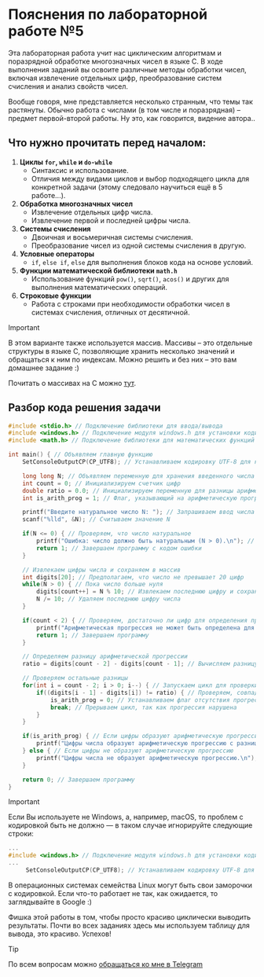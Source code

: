 # Пояснения по лабораторной работе №5

Эта лабораторная работа учит нас циклическим алгоритмам и поразрядной обработке многозначных чисел в языке C. В ходе выполнения заданий вы освоите различные методы обработки чисел, включая извлечение отдельных цифр, преобразование систем счисления и анализ свойств чисел.

Вообще говоря, мне представляется несколько странным, что темы так растянуты. Обычно работа с числами (в том числе и поразрядная) – предмет первой-второй работы. Ну это, как говорится, видение автора..

## Что нужно прочитать перед началом:
1. **Циклы `for`, `while` и `do-while`**
   - Синтаксис и использование.
   - Отличия между видами циклов и выбор подходящего цикла для конкретной задачи (этому следовало научиться ещё в 5 работе...).
2. **Обработка многозначных чисел**
   - Извлечение отдельных цифр числа.
   - Извлечение первой и последней цифры числа.
3. **Системы счисления**
   - Двоичная и восьмеричная системы счисления.
   - Преобразование чисел из одной системы счисления в другую.
4. **Условные операторы**
   - `if`, `else if`, `else` для выполнения блоков кода на основе условий.
5. **Функции математической библиотеки `math.h`**
   - Использование функций `pow()`, `sqrt()`, `acos()` и других для выполнения математических операций.
6. **Строковые функции**
   - Работа с строками при необходимости обработки чисел в системах счисления, отличных от десятичной.

> [!IMPORTANT]
> 
> В этом варианте также используется массив. Массивы – это отдельные структуры в языке C, позволяющие хранить несколько значений и обращаться к ним по индексам. Можно решить и без них – это вам домашнее задание :)
> 
> Почитать о массивах на C можно [тут](http://serg.tk/1/massivy.html).
> 
## Разбор кода решения задачи

```c
#include <stdio.h> // Подключение библиотеки для ввода/вывода
#include <windows.h> // Подключение модуля windows.h для установки кодировки вывода
#include <math.h> // Подключение библиотеки для математических функций

int main() { // Объявляем главную функцию
    SetConsoleOutputCP(CP_UTF8); // Устанавливаем кодировку UTF-8 для корректного отображения русских символов

    long long N; // Объявляем переменную для хранения введенного числа
    int count = 0; // Инициализируем счетчик цифр
    double ratio = 0.0; // Инициализируем переменную для разницы арифметической прогрессии
    int is_arith_prog = 1; // Флаг, указывающий на арифметическую прогрессию

    printf("Введите натуральное число N: "); // Запрашиваем ввод числа
    scanf("%lld", &N); // Считываем значение N

    if(N <= 0) { // Проверяем, что число натуральное
        printf("Ошибка: число должно быть натуральным (N > 0).\n"); // Выводим сообщение об ошибке
        return 1; // Завершаем программу с кодом ошибки
    }

    // Извлекаем цифры числа и сохраняем в массив
    int digits[20]; // Предполагаем, что число не превышает 20 цифр
    while(N > 0) { // Пока число больше нуля
        digits[count++] = N % 10; // Извлекаем последнюю цифру и сохраняем в массив
        N /= 10; // Удаляем последнюю цифру числа
    }

    if(count < 2) { // Проверяем, достаточно ли цифр для определения прогрессии
        printf("Арифметическая прогрессия не может быть определена для числа с одной цифрой.\n"); // Выводим сообщение
        return 1; // Завершаем программу
    }

    // Определяем разницу арифметической прогрессии
    ratio = digits[count - 2] - digits[count - 1]; // Вычисляем разницу между последними двумя цифрами

    // Проверяем остальные разницы
    for(int i = count - 2; i > 0; i--) { // Запускаем цикл для проверки всех пар цифр
        if((digits[i - 1] - digits[i]) != ratio) { // Проверяем, совпадает ли текущая разница с предыдущей
            is_arith_prog = 0; // Устанавливаем флаг отсутствия прогрессии
            break; // Прерываем цикл, так как прогрессия нарушена
        }
    }

    if(is_arith_prog) { // Если цифры образуют арифметическую прогрессию
        printf("Цифры числа образуют арифметическую прогрессию с разницей %d.\n", (int)ratio); // Выводим соответствующее сообщение
    } else { // Если цифры не образуют арифметическую прогрессию
        printf("Цифры числа не образуют арифметическую прогрессию.\n"); // Выводим соответствующее сообщение
    }

    return 0; // Завершаем программу
}
```

> [!IMPORTANT]
> Если Вы используете не Windows, а, например, macOS, то проблем с кодировкой быть не должно — в таком случае игнорируйте следующие строки:
> ```c
> ...
> #include <windows.h> // Подключение модуля windows.h для установки кодировки вывода
> ...
>      SetConsoleOutputCP(CP_UTF8); // Устанавливаем кодировку UTF-8 для вывода в консоли русских символов: иначе будут иероглифы
> ```
>
> В операционных системах семейства Linux могут быть свои заморочки с кодировкой. Если что-то работает не так, как ожидается, то заглядывайте в Google :)

Фишка этой работы в том, чтобы просто красиво циклически выводить результаты. Почти во всех заданиях здесь мы используем таблицу для вывода, это красиво. Успехов!

> [!TIP]
> По всем вопросам можно [обращаться ко мне в Telegram](https://t.me/plunkzy)